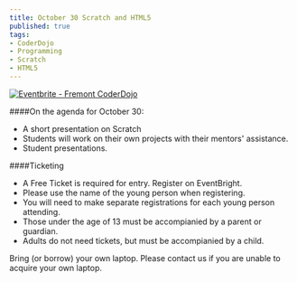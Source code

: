 ```yaml
---
title: October 30 Scratch and HTML5
published: true
tags:
- CoderDojo
- Programming
- Scratch
- HTML5
---
```


<a href="http://www.eventbrite.com/e/fremont-coderdojo-tickets-13794021289?ref=ebtnebregn" target="_blank"><img src="https://www.eventbrite.com/custombutton?eid=13794021289" alt="Eventbrite - Fremont CoderDojo" /></a>

####On the agenda for October 30:
* A short presentation on Scratch
* Students will work on their own projects with their mentors' assistance.
* Student presentations.

####Ticketing
* A Free Ticket is required for entry. Register on EventBright.
* Please use the name of the young person when registering. 
* You will need to make separate registrations for each young person attending.
* Those under the age of 13 must be accompianied by a parent or guardian. 
* Adults do not need tickets, but must be accompianied by a child.

Bring (or borrow) your own laptop. Please contact us if you are unable to acquire your own laptop.